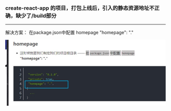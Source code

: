 ### create-react-app 的项目，打包上线后，引入的静态资源地址不正确，缺少了/build部分

---

解决方案： 在package.json中配置 homepage   "homepage": "."

![](../../images/2020/Apr120201.png)
